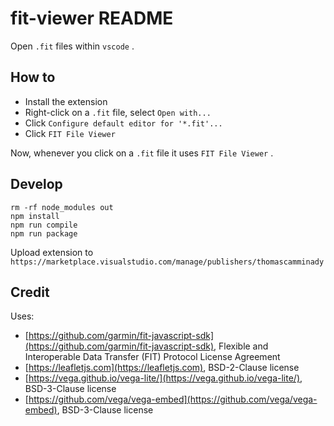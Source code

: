 # fit-viewer README

Open `.fit` files within `vscode` . 

## How to

* Install the extension
* Right-click on a `.fit` file, select `Open with...`
* Click `Configure default editor for '*.fit'...`
* Click `FIT File Viewer`

Now, whenever you click on a `.fit` file it uses `FIT File Viewer` .

## Develop

```
rm -rf node_modules out    
npm install
npm run compile
npm run package
```

Upload extension to `https://marketplace.visualstudio.com/manage/publishers/thomascamminady`

## Credit

Uses:
* [https://github.com/garmin/fit-javascript-sdk](https://github.com/garmin/fit-javascript-sdk), Flexible and Interoperable Data Transfer (FIT) Protocol License Agreement
* [https://leafletjs.com](https://leafletjs.com), BSD-2-Clause license
* [https://vega.github.io/vega-lite/](https://vega.github.io/vega-lite/), BSD-3-Clause license
* [https://github.com/vega/vega-embed](https://github.com/vega/vega-embed), BSD-3-Clause license
